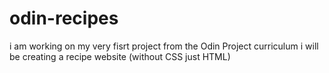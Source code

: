 # odin-recipes
 i am working on my very fisrt project from the Odin Project curriculum
 i will be creating a recipe website (without CSS just HTML)